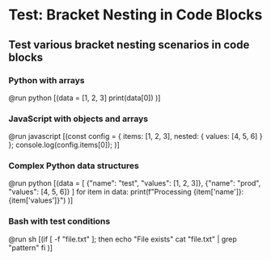 # Test: Bracket Nesting in Code Blocks

## Test various bracket nesting scenarios in code blocks

### Python with arrays
@run python [(data = [1, 2, 3]
print(data[0])
)]

### JavaScript with objects and arrays  
@run javascript [(const config = {
  items: [1, 2, 3],
  nested: { values: [4, 5, 6] }
};
console.log(config.items[0]);
)]

### Complex Python data structures
@run python [(data = [
  {"name": "test", "values": [1, 2, 3]},
  {"name": "prod", "values": [4, 5, 6]}
]
for item in data:
  print(f"Processing {item['name']}: {item['values']}")
)]

### Bash with test conditions
@run sh [(if [ -f "file.txt" ]; then
  echo "File exists"
  cat "file.txt" | grep "pattern"
fi
)]